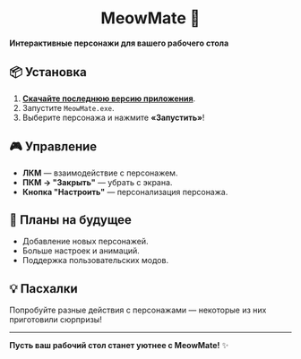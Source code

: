 <div align="center">
  <h1>MeowMate 💖</h1>
</div>

**Интерактивные персонажи для вашего рабочего стола**    

## 📦 Установка  
1. [**Скачайте последнюю версию приложения**](https://github.com/KuivaMachine/MeowMate/releases/download/v1.0.5/MeowMate_v1.0.5.7z).  
2. Запустите `MeowMate.exe`.  
3. Выберите персонажа и нажмите **«Запустить»**!  

## 🎮 Управление  
- **ЛКМ** — взаимодействие с персонажем.  
- **ПКМ → "Закрыть"** — убрать с экрана.  
- **Кнопка "Настроить"** — персонализация персонажа.  
  
## 🔮 Планы на будущее  
- Добавление новых персонажей.  
- Больше настроек и анимаций.  
- Поддержка пользовательских модов.  

## 💡 Пасхалки  
Попробуйте разные действия с персонажами — некоторые из них приготовили сюрпризы!  


---  

**Пусть ваш рабочий стол станет уютнее с MeowMate!** ✨  
